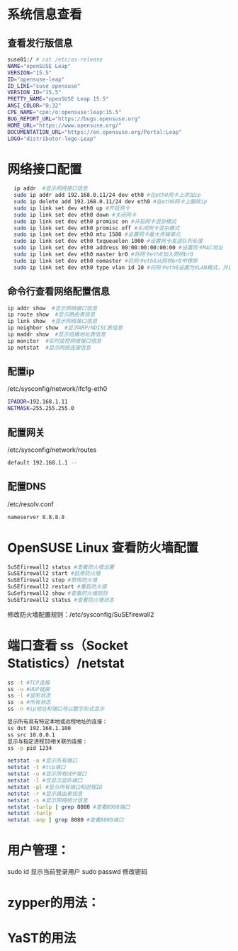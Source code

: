 

# 系统信息查看

## 查看发行版信息
```bash
suse01:/ # cat /etc/os-release 
NAME="openSUSE Leap"
VERSION="15.5"
ID="opensuse-leap"
ID_LIKE="suse opensuse"
VERSION_ID="15.5"
PRETTY_NAME="openSUSE Leap 15.5"
ANSI_COLOR="0;32"
CPE_NAME="cpe:/o:opensuse:leap:15.5"
BUG_REPORT_URL="https://bugs.opensuse.org"
HOME_URL="https://www.opensuse.org/"
DOCUMENTATION_URL="https://en.opensuse.org/Portal:Leap"
LOGO="distributor-logo-Leap"
```
# 网络接口配置

```bash
  ip addr  #显示网络接口信息
  sudo ip addr add 192.168.0.11/24 dev eth0 #在eth0网卡上添加ip
  sudo ip delete add 192.168.0.11/24 dev eth0 #在eth0网卡上删除ip
  sudo ip link set dev eth0 up #开启网卡
  sudo ip link set dev eth0 down #关闭网卡
  sudo ip link set dev eth0 promisc on #开启网卡混杂模式
  sudo ip link set dev eth0 promisc off #关闭网卡混杂模式
  sudo ip link set dev eth0 mtu 1500 #设置网卡最大传输单元
  sudo ip link set dev eth0 txqueuelen 1000 #设置网卡发送队列长度
  sudo ip link set dev eth0 address 00:00:00:00:00:00 #设置网卡MAC地址
  sudo ip link set dev eth0 master br0 #将网卡eth0加入网桥br0
  sudo ip link set dev eth0 nomaster #将网卡eth0从网桥br0中移除
  sudo ip link set dev eth0 type vlan id 10 #将网卡eth0设置为VLAN模式，并设置VLAN ID为10  
```
  ## 命令行查看网络配置信息
  ```bash
  ip addr show  #显示网络接口信息
  ip route show  #显示路由表信息
  ip link show  #显示网络接口信息
  ip neighbor show  #显示ARP/NDISC表信息
  ip maddr show  #显示组播地址表信息
  ip monitor  #实时监控网络接口信息
  ip netstat  #显示网络连接信息
```

  ## 配置ip
  /etc/sysconfig/network/ifcfg-eth0

  ```bash
  IPADDR=192.168.1.11
  NETMASK=255.255.255.0
  ```
## 配置网关
/etc/sysconfig/network/routes
```bash
default 192.168.1.1 --
```

## 配置DNS
/etc/resolv.conf
```bash
nameserver 8.8.8.8 
```


# OpenSUSE Linux 查看防火墙配置
```bash
SuSEfirewall2 status #查看防火墙设置
SuSEfirewall2 start #启用防火墙
SuSEfirewall2 stop #禁用防火墙
SuSEfirewall2 restart #重启防火墙
SuSefirewall2 show #查看防火墙规则
SuSEfirewall2 status #查看防火墙状态
```
修改防火墙配置规则：/etc/sysconfig/SuSEfirewall2 

# 端口查看 ss（Socket Statistics）/netstat
```bash
ss -t #TCP连接
ss -u #UDP链接
ss -l #监听状态
ss -a #所有状态
ss -n #ip地址和端口号以数字形式显示

显示所有具有特定本地或远程地址的连接：
ss dst 192.168.1.100
ss src 10.0.0.1
显示与指定进程ID相关联的连接：
ss -p pid 1234

netstat -a #显示所有端口
netstat -t #tcp端口 
netstat -u #显示所有UDP端口
netstat -l #仅显示监听端口
netstat -pl #显示所有端口和进程ID
netstat -r #显示路由表信息
netstat -s #显示网络统计信息
netstat -tunlp | grep 8080 #查看8080端口
netstat -tunlp 
netstat -anp | grep 8080 #查看8080端口  
```

# 用户管理：
  sudo id 显示当前登录用户
  sudo passwd 修改密码

# zypper的用法：


# YaST的用法
